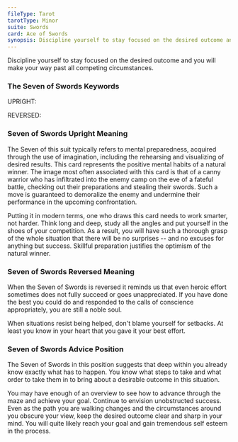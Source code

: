 ```yaml
---
fileType: Tarot
tarotType: Minor
suite: Swords
card: Ace of Swords
synopsis: Discipline yourself to stay focused on the desired outcome and you will make your way past all competing circumstances.
---
```

Discipline yourself to stay focused on the desired outcome and you will make your way past all competing circumstances.

### The Seven of Swords Keywords

UPRIGHT: 

REVERSED: 

### Seven of Swords Upright Meaning

The Seven of this suit typically refers to mental preparedness, acquired through the use of imagination, including the rehearsing and visualizing of desired results. This card represents the positive mental habits of a natural winner. The image most often associated with this card is that of a canny warrior who has infiltrated into the enemy camp on the eve of a fateful battle, checking out their preparations and stealing their swords. Such a move is guaranteed to demoralize the enemy and undermine their performance in the upcoming confrontation.

Putting it in modern terms, one who draws this card needs to work smarter, not harder. Think long and deep, study all the angles and put yourself in the shoes of your competition. As a result, you will have such a thorough grasp of the whole situation that there will be no surprises -- and no excuses for anything but success. Skillful preparation justifies the optimism of the natural winner.

### Seven of Swords Reversed Meaning

When the Seven of Swords is reversed it reminds us that even heroic effort sometimes does not fully succeed or goes unappreciated. If you have done the best you could do and responded to the calls of conscience appropriately, you are still a noble soul.

When situations resist being helped, don't blame yourself for setbacks. At least you know in your heart that you gave it your best effort.

### Seven of Swords Advice Position

The Seven of Swords in this position suggests that deep within you already know exactly what has to happen. You know what steps to take and what order to take them in to bring about a desirable outcome in this situation.

You may have enough of an overview to see how to advance through the maze and achieve your goal. Continue to envision unobstructed success. Even as the path you are walking changes and the circumstances around you obscure your view, keep the desired outcome clear and sharp in your mind. You will quite likely reach your goal and gain tremendous self esteem in the process.
